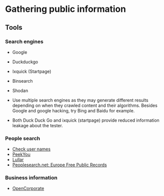 # Gathering public information

## Tools

### Search engines
* Google
* Duckduckgo
* Ixquick (Startpage)
* Binsearch
* Shodan

* Use multiple search engines as they may generate different results depending on when they crawled content and their algorithms. Besides Google and google hacking, try Bing and Baidu for example. 
* Both Duck Duck Go and ixquick (startpage) provide reduced information leakage about the tester. 

### People search
* [Check user names](https://checkusernames.com/)
* [PeekYou](https://www.peekyou.com/)
* [Lullar](https://lullar-com-3.appspot.com/)
* [Peoplesearch.net: Europe Free Public Records](https://publicrecords.searchsystems.net/Other_Nations/Europe_Free_Public_Records/)

### Business information
* [OpenCorporate](https://opencorporates.com/)





